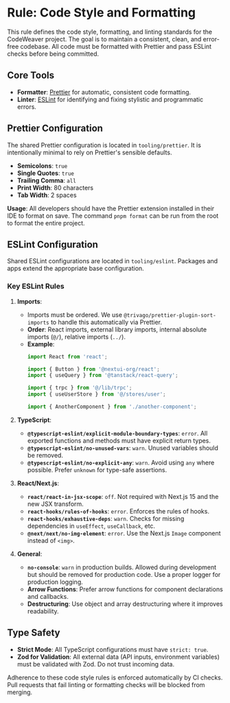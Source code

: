 # Rule: Code Style and Formatting

This rule defines the code style, formatting, and linting standards for the CodeWeaver project. The goal is to maintain a consistent, clean, and error-free codebase. All code must be formatted with Prettier and pass ESLint checks before being committed.

## Core Tools
- **Formatter**: [Prettier](https://prettier.io/) for automatic, consistent code formatting.
- **Linter**: [ESLint](https://eslint.org/) for identifying and fixing stylistic and programmatic errors.

## Prettier Configuration
The shared Prettier configuration is located in `tooling/prettier`. It is intentionally minimal to rely on Prettier's sensible defaults.

- **Semicolons**: `true`
- **Single Quotes**: `true`
- **Trailing Comma**: `all`
- **Print Width**: 80 characters
- **Tab Width**: 2 spaces

**Usage**: All developers should have the Prettier extension installed in their IDE to format on save. The command `pnpm format` can be run from the root to format the entire project.

## ESLint Configuration
Shared ESLint configurations are located in `tooling/eslint`. Packages and apps extend the appropriate base configuration.

### Key ESLint Rules
1.  **Imports**:
    - Imports must be ordered. We use `@trivago/prettier-plugin-sort-imports` to handle this automatically via Prettier.
    - **Order**: React imports, external library imports, internal absolute imports (`@/`), relative imports (`../`).
    - **Example**:
      ```typescript
      import React from 'react';
      
      import { Button } from '@nextui-org/react';
      import { useQuery } from '@tanstack/react-query';
      
      import { trpc } from '@/lib/trpc';
      import { useUserStore } from '@/stores/user';
      
      import { AnotherComponent } from './another-component';
      ```

2.  **TypeScript**:
    - **`@typescript-eslint/explicit-module-boundary-types`**: `error`. All exported functions and methods must have explicit return types.
    - **`@typescript-eslint/no-unused-vars`**: `warn`. Unused variables should be removed.
    - **`@typescript-eslint/no-explicit-any`**: `warn`. Avoid using `any` where possible. Prefer `unknown` for type-safe assertions.

3.  **React/Next.js**:
    - **`react/react-in-jsx-scope`**: `off`. Not required with Next.js 15 and the new JSX transform.
    - **`react-hooks/rules-of-hooks`**: `error`. Enforces the rules of hooks.
    - **`react-hooks/exhaustive-deps`**: `warn`. Checks for missing dependencies in `useEffect`, `useCallback`, etc.
    - **`@next/next/no-img-element`**: `error`. Use the Next.js `Image` component instead of `<img>`.

4.  **General**:
    - **`no-console`**: `warn` in production builds. Allowed during development but should be removed for production code. Use a proper logger for production logging.
    - **Arrow Functions**: Prefer arrow functions for component declarations and callbacks.
    - **Destructuring**: Use object and array destructuring where it improves readability.

## Type Safety
- **Strict Mode**: All TypeScript configurations must have `strict: true`.
- **Zod for Validation**: All external data (API inputs, environment variables) must be validated with Zod. Do not trust incoming data.

Adherence to these code style rules is enforced automatically by CI checks. Pull requests that fail linting or formatting checks will be blocked from merging. 